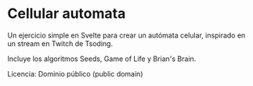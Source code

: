 # Cellular automata

Un ejercicio simple en Svelte para crear un autómata celular, inspirado en un stream en Twitch de Tsoding. 

Incluye los algoritmos Seeds, Game of Life y Brian's Brain.

Licencia: Dominio público (public domain)
